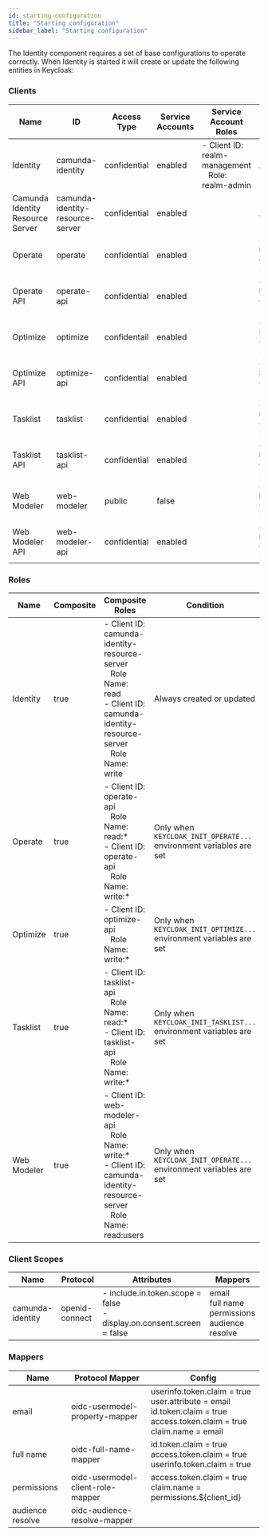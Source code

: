 ```yaml
---
id: starting-configuration
title: "Starting configuration"
sidebar_label: "Starting configuration"
---
```


The Identity component requires a set of base configurations to operate correctly. When Identity is started it will
create or update the following entities in Keycloak:

### Clients

| Name                             | ID                               | Access Type  | Service Accounts | Service Account Roles                                                 | Condition                                                             |
| -------------------------------- | -------------------------------- | ------------ | ---------------- | --------------------------------------------------------------------- | --------------------------------------------------------------------- |
| Identity                         | camunda-identity                 | confidential | enabled          | - Client ID: realm-management<br/>&nbsp;&nbsp;&nbsp;Role: realm-admin | Always created or updated                                             |
| Camunda Identity Resource Server | camunda-identity-resource-server | confidential | enabled          |                                                                       | Always created or updated                                             |
| Operate                          | operate                          | confidential | enabled          |                                                                       | Only when `KEYCLOAK_INIT_OPERATE...` environment variables are set    |
| Operate API                      | operate-api                      | confidential | enabled          |                                                                       | Only when `KEYCLOAK_INIT_OPERATE...` environment variables are set    |
| Optimize                         | optimize                         | confidentail | enabled          |                                                                       | Only when `KEYCLOAK_INIT_OPTIMIZE...` environment variables are set   |
| Optimize API                     | optimize-api                     | confidential | enabled          |                                                                       | Only when `KEYCLOAK_INIT_OPTIMIZE...` environment variables are set   |
| Tasklist                         | tasklist                         | confidential | enabled          |                                                                       | Only when `KEYCLOAK_INIT_TASKLIST...` environment variables are set   |
| Tasklist API                     | tasklist-api                     | confidential | enabled          |                                                                       | Only when `KEYCLOAK_INIT_TASKLIST...` environment variables are set   |
| Web Modeler                      | web-modeler                      | public       | false            |                                                                       | Only when `KEYCLOAK_INIT_WEBMODELER...` environment variables are set |
| Web Modeler API                  | web-modeler-api                  | confidential | enabled          |                                                                       | Only when `KEYCLOAK_INIT_WEBMODELER...` environment variables are set |

### Roles

| Name        | Composite | Composite Roles                                                                                                                                                               | Condition                                                           |
| ----------- | --------- | ----------------------------------------------------------------------------------------------------------------------------------------------------------------------------- | ------------------------------------------------------------------- |
| Identity    | true      | - Client ID: camunda-identity-resource-server<br/>&nbsp;&nbsp;&nbsp;Role Name: read<br/> - Client ID: camunda-identity-resource-server<br/>&nbsp;&nbsp;&nbsp;Role Name: write | Always created or updated                                           |
| Operate     | true      | - Client ID: operate-api<br/>&nbsp;&nbsp;&nbsp;Role Name: read:\* <br/> - Client ID: operate-api<br/>&nbsp;&nbsp;&nbsp;Role Name: write:\*                                    | Only when `KEYCLOAK_INIT_OPERATE...` environment variables are set  |
| Optimize    | true      | - Client ID: optimize-api<br/>&nbsp;&nbsp;&nbsp;Role Name: write:\*                                                                                                           | Only when `KEYCLOAK_INIT_OPTIMIZE...` environment variables are set |
| Tasklist    | true      | - Client ID: tasklist-api<br/>&nbsp;&nbsp;&nbsp;Role Name: read:\* <br/> - Client ID: tasklist-api<br/>&nbsp;&nbsp;&nbsp;Role Name: write:\*                                  | Only when `KEYCLOAK_INIT_TASKLIST...` environment variables are set |
| Web Modeler | true      | - Client ID: web-modeler-api<br/>&nbsp;&nbsp;&nbsp;Role Name: write:\* <br/> - Client ID: camunda-identity-resource-server<br/>&nbsp;&nbsp;&nbsp;Role Name: read:users        | Only when `KEYCLOAK_INIT_OPERATE...` environment variables are set  |

### Client Scopes

| Name             | Protocol       | Attributes                                                                 | Mappers                                                  |
| ---------------- | -------------- | -------------------------------------------------------------------------- | -------------------------------------------------------- |
| camunda-identity | openid-connect | - include.in.token.scope = false <br/> - display.on.consent.screen = false | email<br/>full name<br/>permissions<br/>audience resolve |

### Mappers

| Name             | Protocol Mapper                   | Config                                                                                                                                |
| ---------------- | --------------------------------- | ------------------------------------------------------------------------------------------------------------------------------------- |
| email            | oidc-usermodel-property-mapper    | userinfo.token.claim = true<br/>user.attribute = email<br/>id.token.claim = true<br/>access.token.claim = true<br/>claim.name = email |
| full name        | oidc-full-name-mapper             | id.token.claim = true<br/>access.token.claim = true<br/>userinfo.token.claim = true                                                   |
| permissions      | oidc-usermodel-client-role-mapper | access.token.claim = true<br/>claim.name = permissions.${client_id}<br/>                                                              |
| audience resolve | oidc-audience-resolve-mapper      |                                                                                                                                       |
